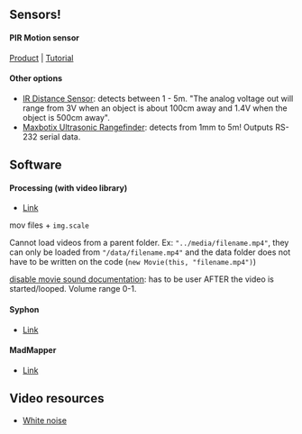 

## Sensors!

#### PIR Motion sensor
[Product](https://www.adafruit.com/product/189) | [Tutorial](https://learn.adafruit.com/pir-passive-infrared-proximity-motion-sensor)

#### Other options
- [IR Distance Sensor](https://www.adafruit.com/product/1568): detects between 1 - 5m. "The analog voltage out will range from 3V when an object is about 100cm away and 1.4V when the object is 500cm away".
- [Maxbotix Ultrasonic Rangefinder](https://www.adafruit.com/product/984): detects from 1mm to 5m! Outputs RS-232 serial data.



## Software

#### Processing (with video library)
- [Link](https://processing.org/)

mov files + `img.scale`

Cannot load videos from a parent folder. Ex: `"../media/filename.mp4"`, they can only be loaded from `"/data/filename.mp4"` and the data folder does not have to be written on the code (`new Movie(this, "filename.mp4")`)

[disable movie sound documentation](https://forum.processing.org/one/topic/how-disable-sound-in-movie.html): has to be user AFTER the video is started/looped. Volume range 0-1.


#### Syphon
- [Link](http://syphon.v002.info/)


#### MadMapper
- [Link](http://madmapper.com/)



## Video resources
- [White noise](https://www.youtube.com/watch?v=DH0BQtwEAsM)
